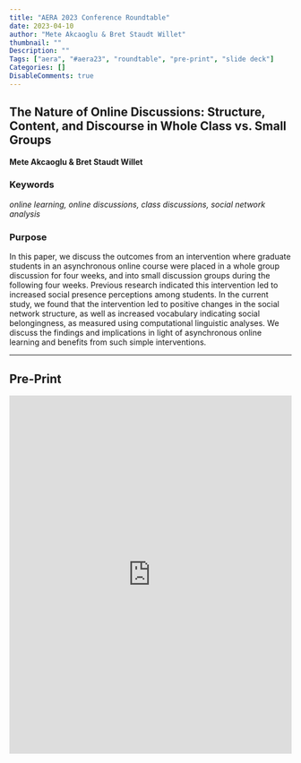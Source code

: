 ```yaml
---
title: "AERA 2023 Conference Roundtable"
date: 2023-04-10
author: "Mete Akcaoglu & Bret Staudt Willet"
thumbnail: ""
Description: ""
Tags: ["aera", "#aera23", "roundtable", "pre-print", "slide deck"]
Categories: []
DisableComments: true
---
```


## The Nature of Online Discussions: Structure, Content, and Discourse in Whole Class vs. Small Groups

**Mete Akcaoglu & Bret Staudt Willet**

### Keywords

*online learning, online discussions, class discussions, social network analysis*

### Purpose

In this paper, we discuss the outcomes from an intervention where graduate students in an asynchronous online course were placed in a whole group discussion for four weeks, and into small discussion groups during the following four weeks. Previous research indicated this intervention led to increased social presence perceptions among students. In the current study, we found that the intervention led to positive changes in the social network structure, as well as increased vocabulary indicating social belongingness, as measured using computational linguistic analyses. We discuss the findings and implications in light of asynchronous online learning and benefits from such simple interventions.

<hr>

## Pre-Print

<iframe src="https://mfr.osf.io/render?url=https://osf.io/download/tbcwu/?direct%26mode=render"
    width="100%"
    scrolling="yes"
    height="640px"
    marginheight="0"
    frameborder="0"
    allowfullscreen
    webkitallowfullscreen
>
